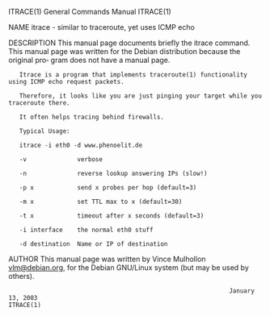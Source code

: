 ITRACE(1)                                                     General Commands Manual                                                    ITRACE(1)

NAME
       itrace - similar to traceroute, yet uses ICMP echo

DESCRIPTION
       This  manual page documents briefly the itrace command.  This manual page was written for the Debian distribution because the original pro‐
       gram does not have a manual page.

       Itrace is a program that implements traceroute(1) functionality using ICMP echo request packets.

       Therefore, it looks like you are just pinging your target while you traceroute there.

       It often helps tracing behind firewalls.

       Typical Usage:

       itrace -i eth0 -d www.phenoelit.de

       -v              verbose

       -n              reverse lookup answering IPs (slow!)

       -p x            send x probes per hop (default=3)

       -m x            set TTL max to x (default=30)

       -t x            timeout after x seconds (default=3)

       -i interface    the normal eth0 stuff

       -d destination  Name or IP of destination

AUTHOR
       This manual page was written by Vince Mulhollon <vlm@debian.org>, for the Debian GNU/Linux system (but may be used by others).

                                                                 January 13, 2003                                                        ITRACE(1)
